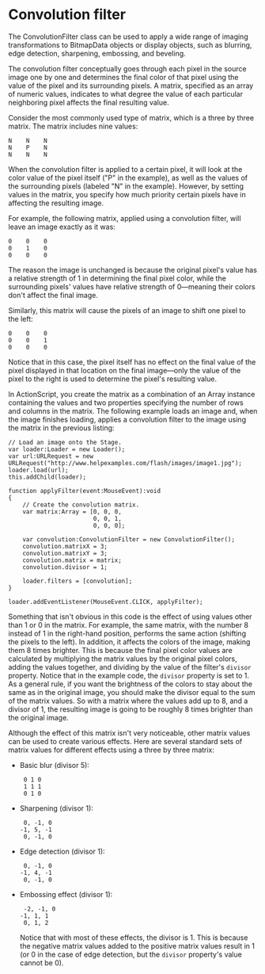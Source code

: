 # Convolution filter

<div>

The ConvolutionFilter class can be used to apply a wide range of imaging
transformations to BitmapData objects or display objects, such as blurring, edge
detection, sharpening, embossing, and beveling.

The convolution filter conceptually goes through each pixel in the source image
one by one and determines the final color of that pixel using the value of the
pixel and its surrounding pixels. A matrix, specified as an array of numeric
values, indicates to what degree the value of each particular neighboring pixel
affects the final resulting value.

Consider the most commonly used type of matrix, which is a three by three
matrix. The matrix includes nine values:

    N    N    N
    N    P    N
    N    N    N

When the convolution filter is applied to a certain pixel, it will look at the
color value of the pixel itself ("P" in the example), as well as the values of
the surrounding pixels (labeled "N" in the example). However, by setting values
in the matrix, you specify how much priority certain pixels have in affecting
the resulting image.

For example, the following matrix, applied using a convolution filter, will
leave an image exactly as it was:

    0    0    0
    0    1    0
    0    0    0

The reason the image is unchanged is because the original pixel's value has a
relative strength of 1 in determining the final pixel color, while the
surrounding pixels' values have relative strength of 0—meaning their colors
don't affect the final image.

Similarly, this matrix will cause the pixels of an image to shift one pixel to
the left:

    0    0    0
    0    0    1
    0    0    0

Notice that in this case, the pixel itself has no effect on the final value of
the pixel displayed in that location on the final image—only the value of the
pixel to the right is used to determine the pixel's resulting value.

In ActionScript, you create the matrix as a combination of an Array instance
containing the values and two properties specifying the number of rows and
columns in the matrix. The following example loads an image and, when the image
finishes loading, applies a convolution filter to the image using the matrix in
the previous listing:

    // Load an image onto the Stage.
    var loader:Loader = new Loader();
    var url:URLRequest = new URLRequest("http://www.helpexamples.com/flash/images/image1.jpg");
    loader.load(url);
    this.addChild(loader);

    function applyFilter(event:MouseEvent):void
    {
        // Create the convolution matrix.
        var matrix:Array = [0, 0, 0,
                            0, 0, 1,
                            0, 0, 0];

        var convolution:ConvolutionFilter = new ConvolutionFilter();
        convolution.matrixX = 3;
        convolution.matrixY = 3;
        convolution.matrix = matrix;
        convolution.divisor = 1;

        loader.filters = [convolution];
    }

    loader.addEventListener(MouseEvent.CLICK, applyFilter);

Something that isn't obvious in this code is the effect of using values other
than 1 or 0 in the matrix. For example, the same matrix, with the number 8
instead of 1 in the right-hand position, performs the same action (shifting the
pixels to the left). In addition, it affects the colors of the image, making
them 8 times brighter. This is because the final pixel color values are
calculated by multiplying the matrix values by the original pixel colors, adding
the values together, and dividing by the value of the filter's `divisor`
property. Notice that in the example code, the `divisor` property is set to 1.
As a general rule, if you want the brightness of the colors to stay about the
same as in the original image, you should make the divisor equal to the sum of
the matrix values. So with a matrix where the values add up to 8, and a divisor
of 1, the resulting image is going to be roughly 8 times brighter than the
original image.

Although the effect of this matrix isn't very noticeable, other matrix values
can be used to create various effects. Here are several standard sets of matrix
values for different effects using a three by three matrix:

- Basic blur (divisor 5):

       0 1 0
       1 1 1
       0 1 0

- Sharpening (divisor 1):

       0, -1, 0
      -1, 5, -1
       0, -1, 0

- Edge detection (divisor 1):

       0, -1, 0
      -1, 4, -1
       0, -1, 0

- Embossing effect (divisor 1):

       -2, -1, 0
      -1, 1, 1
       0, 1, 2

  Notice that with most of these effects, the divisor is 1. This is because the
  negative matrix values added to the positive matrix values result in 1 (or 0
  in the case of edge detection, but the `divisor` property's value cannot be
  0).

</div>
